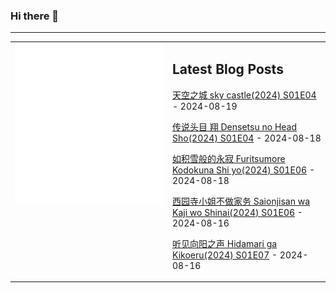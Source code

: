 ### Hi there 👋

<!--
**etng/etng** is a ✨ _special_ ✨ repository because its `README.md` (this file) appears on your GitHub profile.

Here are some ideas to get you started:

- 🔭 I’m currently working on ...
- 🌱 I’m currently learning ...
- 👯 I’m looking to collaborate on ...
- 🤔 I’m looking for help with ...
- 💬 Ask me about ...
- 📫 How to reach me: ...
- 😄 Pronouns: ...
- ⚡ Fun fact: ...
-->


---

<table>
<tr>
<td valign="top" width="50%">
<img src="metrics.svg" alt="Metric" />
</td>
<td valign="top" width="50%">

## Latest Blog Posts
<!-- blog start -->
[天空之城 sky castle(2024) S01E04](http://www.fanxinzhui.com/rr/2583#S01E04) - 2024-08-19

[传说头目 翔 Densetsu no Head Sho(2024) S01E04](http://www.fanxinzhui.com/rr/2582#S01E04) - 2024-08-18

[如积雪般的永寂 Furitsumore Kodokuna Shi yo(2024) S01E06](http://www.fanxinzhui.com/rr/2576#S01E06) - 2024-08-18

[西园寺小姐不做家务 Saionjisan wa Kaji wo Shinai(2024) S01E06](http://www.fanxinzhui.com/rr/2578#S01E06) - 2024-08-16

[听见向阳之声 Hidamari ga Kikoeru(2024) S01E07](http://www.fanxinzhui.com/rr/2573#S01E07) - 2024-08-16
<!-- blog end -->

</td></tr></table>

